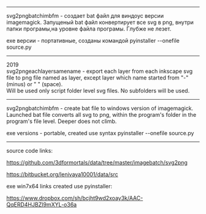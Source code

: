 ﻿--------------------------------------------------

svg2pngbatchimbfm - создает bat файл для виндоус версии imagemagick. Запущеный bat файл конвертирует все svg в png, внутри папки програмы,на уровне файла програмы. Глубже не лезет.

exe версии - портативные, созданы командой
pyinstaller --onefile source.py

--------------------------------------------------  
2019  
svg2pngeachlayersamename - export each layer from each inkscape svg file to png file named as layer, except layer which name started from "-" (minus) or " " (space).  
Will be used only script folder level svg files. No subfolders will be used.  

--------------------------------------------------  

svg2pngbatchimbfm - create bat file to windows version of imagemagick. Launched bat file converts all svg to png, within the program's folder in the program's file level. Deeper does not climb.

exe versions - portable, created use syntax
pyinstaller --onefile source.py

--------------------------------------------------

source code links:

https://github.com/3dformortals/data/tree/master/imagebatch/svg2png

https://bitbucket.org/lenivaya10001/data/src

exe win7x64 links created use pyinstaller:

https://www.dropbox.com/sh/bcjht9wd2xoay3k/AAC-QqERD4HJBZI9mXYL-o36a
